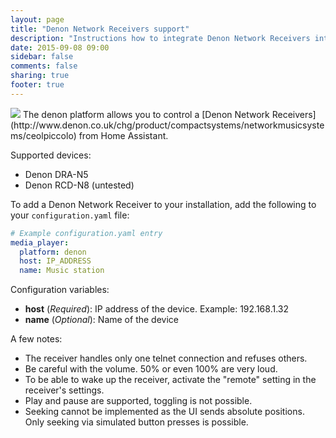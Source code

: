 ```yaml
---
layout: page
title: "Denon Network Receivers support"
description: "Instructions how to integrate Denon Network Receivers into Home Assistant."
date: 2015-09-08 09:00
sidebar: false
comments: false
sharing: true
footer: true
---
```


<img src='/images/supported_brands/denon.png' class='brand pull-right' />
The denon platform allows you to control a [Denon Network Receivers](http://www.denon.co.uk/chg/product/compactsystems/networkmusicsystems/ceolpiccolo) from Home Assistant.

Supported devices:

- Denon DRA-N5
- Denon RCD-N8 (untested)

To add a Denon Network Receiver to your installation, add the following to your `configuration.yaml` file:

```yaml
# Example configuration.yaml entry
media_player:
  platform: denon
  host: IP_ADDRESS
  name: Music station
```
Configuration variables:

- **host** (*Required*): IP address of the device. Example: 192.168.1.32
- **name** (*Optional*): Name of the device

A few notes:

- The receiver handles only one telnet connection and refuses others.
- Be careful with the volume. 50% or even 100% are very loud.
- To be able to wake up the receiver, activate the "remote" setting in the receiver's settings.
- Play and pause are supported, toggling is not possible.
- Seeking cannot be implemented as the UI sends absolute positions. Only seeking via simulated button presses is possible.
